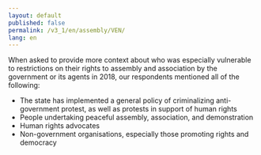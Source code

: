 ```yaml
---
layout: default
published: false
permalink: /v3_1/en/assembly/VEN/
lang: en
---
```


When asked to provide more context about who was especially vulnerable to restrictions on their rights to assembly and association by the government or its agents in 2018, our respondents mentioned all of the following:
-	The state has implemented a general policy of criminalizing anti-government protest, as well as protests in support of human rights
-	People undertaking peaceful assembly, association, and demonstration
-	Human rights advocates
-	Non-government organisations, especially those promoting rights and democracy

